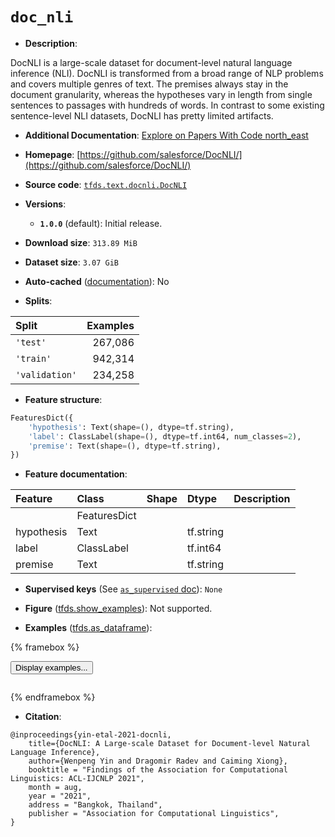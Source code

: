 <div itemscope itemtype="http://schema.org/Dataset">
  <div itemscope itemprop="includedInDataCatalog" itemtype="http://schema.org/DataCatalog">
    <meta itemprop="name" content="TensorFlow Datasets" />
  </div>
  <meta itemprop="name" content="doc_nli" />
  <meta itemprop="description" content="DocNLI is a large-scale dataset for document-level natural language inference&#10;(NLI). DocNLI is transformed from a broad range of NLP problems and covers&#10;multiple genres of text. The premises always stay in the document granularity,&#10;whereas the hypotheses vary in length from single sentences to passages with&#10;hundreds of words. In contrast to some existing sentence-level NLI datasets,&#10;DocNLI has pretty limited artifacts.&#10;&#10;To use this dataset:&#10;&#10;```python&#10;import tensorflow_datasets as tfds&#10;&#10;ds = tfds.load(&#x27;doc_nli&#x27;, split=&#x27;train&#x27;)&#10;for ex in ds.take(4):&#10;  print(ex)&#10;```&#10;&#10;See [the guide](https://www.tensorflow.org/datasets/overview) for more&#10;informations on [tensorflow_datasets](https://www.tensorflow.org/datasets).&#10;&#10;" />
  <meta itemprop="url" content="https://www.tensorflow.org/datasets/catalog/doc_nli" />
  <meta itemprop="sameAs" content="https://github.com/salesforce/DocNLI/" />
  <meta itemprop="citation" content="@inproceedings{yin-etal-2021-docnli,&#10;    title={DocNLI: A Large-scale Dataset for Document-level Natural Language Inference},&#10;    author={Wenpeng Yin and Dragomir Radev and Caiming Xiong},&#10;    booktitle = &quot;Findings of the Association for Computational Linguistics: ACL-IJCNLP 2021&quot;,&#10;    month = aug,&#10;    year = &quot;2021&quot;,&#10;    address = &quot;Bangkok, Thailand&quot;,&#10;    publisher = &quot;Association for Computational Linguistics&quot;,&#10;}" />
</div>

# `doc_nli`


*   **Description**:

DocNLI is a large-scale dataset for document-level natural language inference
(NLI). DocNLI is transformed from a broad range of NLP problems and covers
multiple genres of text. The premises always stay in the document granularity,
whereas the hypotheses vary in length from single sentences to passages with
hundreds of words. In contrast to some existing sentence-level NLI datasets,
DocNLI has pretty limited artifacts.

*   **Additional Documentation**:
    <a class="button button-with-icon" href="https://paperswithcode.com/dataset/docnli">
    Explore on Papers With Code
    <span class="material-icons icon-after" aria-hidden="true"> north_east
    </span> </a>

*   **Homepage**:
    [https://github.com/salesforce/DocNLI/](https://github.com/salesforce/DocNLI/)

*   **Source code**:
    [`tfds.text.docnli.DocNLI`](https://github.com/tensorflow/datasets/tree/master/tensorflow_datasets/text/docnli/docnli.py)

*   **Versions**:

    *   **`1.0.0`** (default): Initial release.

*   **Download size**: `313.89 MiB`

*   **Dataset size**: `3.07 GiB`

*   **Auto-cached**
    ([documentation](https://www.tensorflow.org/datasets/performances#auto-caching)):
    No

*   **Splits**:

Split          | Examples
:------------- | -------:
`'test'`       | 267,086
`'train'`      | 942,314
`'validation'` | 234,258

*   **Feature structure**:

```python
FeaturesDict({
    'hypothesis': Text(shape=(), dtype=tf.string),
    'label': ClassLabel(shape=(), dtype=tf.int64, num_classes=2),
    'premise': Text(shape=(), dtype=tf.string),
})
```

*   **Feature documentation**:

Feature    | Class        | Shape | Dtype     | Description
:--------- | :----------- | :---- | :-------- | :----------
           | FeaturesDict |       |           |
hypothesis | Text         |       | tf.string |
label      | ClassLabel   |       | tf.int64  |
premise    | Text         |       | tf.string |

*   **Supervised keys** (See
    [`as_supervised` doc](https://www.tensorflow.org/datasets/api_docs/python/tfds/load#args)):
    `None`

*   **Figure**
    ([tfds.show_examples](https://www.tensorflow.org/datasets/api_docs/python/tfds/visualization/show_examples)):
    Not supported.

*   **Examples**
    ([tfds.as_dataframe](https://www.tensorflow.org/datasets/api_docs/python/tfds/as_dataframe)):

<!-- mdformat off(HTML should not be auto-formatted) -->

{% framebox %}

<button id="displaydataframe">Display examples...</button>
<div id="dataframecontent" style="overflow-x:auto"></div>
<script>
const url = "https://storage.googleapis.com/tfds-data/visualization/dataframe/doc_nli-1.0.0.html";
const dataButton = document.getElementById('displaydataframe');
dataButton.addEventListener('click', async () => {
  // Disable the button after clicking (dataframe loaded only once).
  dataButton.disabled = true;

  const contentPane = document.getElementById('dataframecontent');
  try {
    const response = await fetch(url);
    // Error response codes don't throw an error, so force an error to show
    // the error message.
    if (!response.ok) throw Error(response.statusText);

    const data = await response.text();
    contentPane.innerHTML = data;
  } catch (e) {
    contentPane.innerHTML =
        'Error loading examples. If the error persist, please open '
        + 'a new issue.';
  }
});
</script>

{% endframebox %}

<!-- mdformat on -->

*   **Citation**:

```
@inproceedings{yin-etal-2021-docnli,
    title={DocNLI: A Large-scale Dataset for Document-level Natural Language Inference},
    author={Wenpeng Yin and Dragomir Radev and Caiming Xiong},
    booktitle = "Findings of the Association for Computational Linguistics: ACL-IJCNLP 2021",
    month = aug,
    year = "2021",
    address = "Bangkok, Thailand",
    publisher = "Association for Computational Linguistics",
}
```

